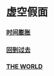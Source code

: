 # 虚空假面





### [时间膨胀](faceless_time_dilation/README.md)

### [回到过去](faceless_void_backtrack/README.md)

### [THE WORLD](faceless_the_world/README.md)


